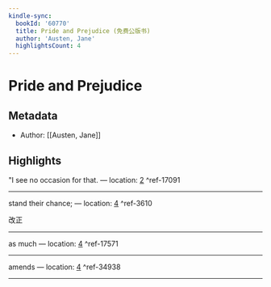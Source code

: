 ```yaml
---
kindle-sync:
  bookId: '60770'
  title: Pride and Prejudice (免费公版书)
  author: 'Austen, Jane'
  highlightsCount: 4
---
```

# Pride and Prejudice
## Metadata
* Author: [[Austen, Jane]]

## Highlights
"I see no occasion for that. — location: [2]() ^ref-17091

---
stand their chance; — location: [4]() ^ref-3610

改正

---
as much — location: [4]() ^ref-17571

---
amends — location: [4]() ^ref-34938

---
